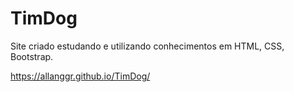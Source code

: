 # TimDog

Site criado estudando e utilizando conhecimentos em HTML, CSS, Bootstrap.

https://allanggr.github.io/TimDog/
